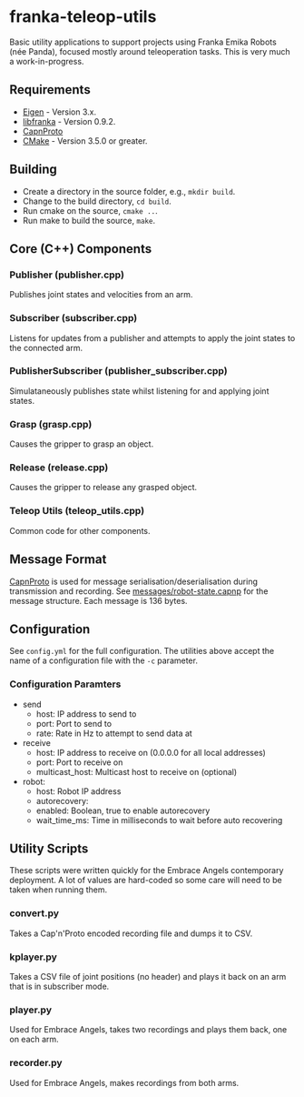 # franka-teleop-utils

Basic utility applications to support projects using Franka Emika Robots (née Panda), focused mostly around teleoperation tasks. This is very much a work-in-progress.

## Requirements

* [Eigen](https://eigen.tuxfamily.org/index.php?title=Main_Page) - Version 3.x.
* [libfranka](https://github.com/frankaemika/libfranka) - Version 0.9.2.
* [CapnProto](https://capnproto.org/)
* [CMake](https://cmake.org) - Version 3.5.0 or greater.

## Building

* Create a directory in the source folder, e.g., `mkdir build`.
* Change to the build directory, `cd build`.
* Run cmake on the source, `cmake ..`.
* Run make to build the source, `make`.

## Core (C++) Components

### Publisher (publisher.cpp)

Publishes joint states and velocities from an arm.

### Subscriber (subscriber.cpp)

Listens for updates from a publisher and attempts to apply the joint states to
the connected arm.

### PublisherSubscriber (publisher_subscriber.cpp)

Simulataneously publishes state whilst listening for and applying joint states.

### Grasp (grasp.cpp)

Causes the gripper to grasp an object.

### Release (release.cpp)

Causes the gripper to release any grasped object.

### Teleop Utils (teleop_utils.cpp)

Common code for other components.

## Message Format

[CapnProto](https://capnproto.org/) is used for message serialisation/deserialisation
during transmission and recording. See [messages/robot-state.capnp](messages/robot-state.capnp) for the message structure. Each message is 136 bytes.

## Configuration

See `config.yml` for the full configuration. The utilities above accept the name of a configuration file with the `-c` parameter.

### Configuration Paramters

* send
  * host: IP address to send to
  * port: Port to send to
  * rate: Rate in Hz to attempt to send data at
* receive
  * host: IP address to receive on (0.0.0.0 for all local addresses)
  * port: Port to receive on
  * multicast_host: Multicast host to receive on (optional)
* robot:
  * host: Robot IP address
  * autorecovery:
  * enabled: Boolean, true to enable autorecovery
  * wait_time_ms: Time in milliseconds to wait before auto recovering

## Utility Scripts

These scripts were written quickly for the Embrace Angels contemporary deployment. A lot of values are hard-coded so some care will need to be taken when running them.

### convert.py

Takes a Cap'n'Proto encoded recording file and dumps it to CSV.

### kplayer.py

Takes a CSV file of joint positions (no header) and plays it back on an arm that is in subscriber mode.

### player.py

Used for Embrace Angels, takes two recordings and plays them back, one on each arm.

### recorder.py

Used for Embrace Angels, makes recordings from both arms.
